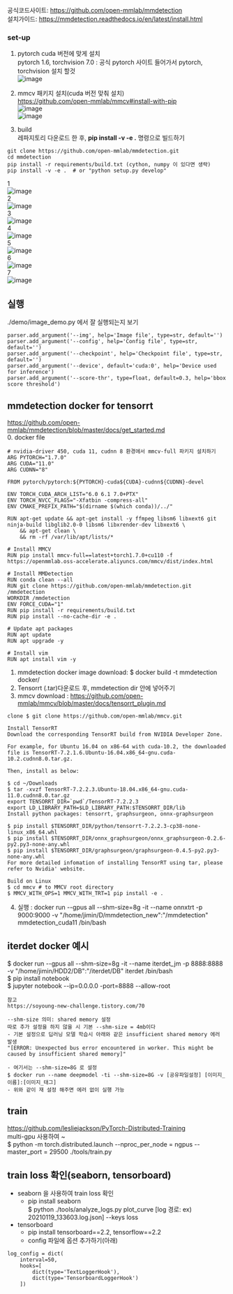 공식코드사이트: https://github.com/open-mmlab/mmdetection  
설치가이드: https://mmdetection.readthedocs.io/en/latest/install.html  

### set-up
1. pytorch cuda 버전에 맞게 설치  
pytorch 1.6, torchvision 7.0 : 공식 pytorch 사이트 들어가서 pytorch, torchvision 설치 할것  
![image](https://user-images.githubusercontent.com/56099627/96215112-0a87c080-0fb8-11eb-96d5-41cae6caad67.png)  

2. mmcv 패키지 설치(cuda 버전 맞춰 설치)  
https://github.com/open-mmlab/mmcv#install-with-pip  
![image](https://user-images.githubusercontent.com/56099627/96215220-5a668780-0fb8-11eb-940b-2696a5b71dce.png)  
![image](https://user-images.githubusercontent.com/56099627/104157957-a007e480-542f-11eb-873d-c937797af50a.png)  


3. build  
레파지토리 다운로드 한 후, **pip install -v -e .** 명령으로 빌드하기  
```
git clone https://github.com/open-mmlab/mmdetection.git
cd mmdetection
pip install -r requirements/build.txt (cython, numpy 이 있다면 생략)
pip install -v -e .  # or "python setup.py develop"
```
1  
![image](https://user-images.githubusercontent.com/56099627/97129753-07908b00-1783-11eb-9eb2-eaecf05f6855.png)  
2  
![image](https://user-images.githubusercontent.com/56099627/97129821-3149b200-1783-11eb-9f21-393cc065daaa.png)  
3  
![image](https://user-images.githubusercontent.com/56099627/97129879-4de5ea00-1783-11eb-97f3-c2cc823ebfe6.png)  
4  
![image](https://user-images.githubusercontent.com/56099627/97129933-6eae3f80-1783-11eb-846d-f8a1d88b6b6f.png)  
5  
![image](https://user-images.githubusercontent.com/56099627/97129981-8c7ba480-1783-11eb-86c7-2cfee1ab551d.png)  
6  
![image](https://user-images.githubusercontent.com/56099627/97130065-b7fe8f00-1783-11eb-965f-46280d2f4517.png)  
7  
![image](https://user-images.githubusercontent.com/56099627/97130121-d5335d80-1783-11eb-9663-ec7380cdad59.png)  

## 실행
./demo/image_demo.py 에서 잘 실행되는지 보기  
```
parser.add_argument('--img', help='Image file', type=str, default='')
parser.add_argument('--config', help='Config file', type=str, default='')
parser.add_argument('--checkpoint', help='Checkpoint file', type=str, default='')
parser.add_argument('--device', default='cuda:0', help='Device used for inference')
parser.add_argument('--score-thr', type=float, default=0.3, help='bbox score threshold')
```
## mmdetection docker for tensorrt
https://github.com/open-mmlab/mmdetection/blob/master/docs/get_started.md  
0. docker file
```
# nvidia-driver 450, cuda 11, cudnn 8 환경에서 mmcv-full 파키지 설치하기  
ARG PYTORCH="1.7.0"
ARG CUDA="11.0"
ARG CUDNN="8"

FROM pytorch/pytorch:${PYTORCH}-cuda${CUDA}-cudnn${CUDNN}-devel

ENV TORCH_CUDA_ARCH_LIST="6.0 6.1 7.0+PTX"
ENV TORCH_NVCC_FLAGS="-Xfatbin -compress-all"
ENV CMAKE_PREFIX_PATH="$(dirname $(which conda))/../"

RUN apt-get update && apt-get install -y ffmpeg libsm6 libxext6 git ninja-build libglib2.0-0 libsm6 libxrender-dev libxext6 \
    && apt-get clean \
    && rm -rf /var/lib/apt/lists/*

# Install MMCV
RUN pip install mmcv-full==latest+torch1.7.0+cu110 -f https://openmmlab.oss-accelerate.aliyuncs.com/mmcv/dist/index.html

# Install MMDetection
RUN conda clean --all
RUN git clone https://github.com/open-mmlab/mmdetection.git /mmdetection
WORKDIR /mmdetection
ENV FORCE_CUDA="1"
RUN pip install -r requirements/build.txt
RUN pip install --no-cache-dir -e .

# Update apt packages
RUN apt update
RUN apt upgrade -y

# Install vim
RUN apt install vim -y
```
1. mmdetection docker image download: $ docker build -t mmdetection docker/  
2. Tensorrt (.tar)다운로드 후, mmdetection dir 안에 넣어주기
3. mmcv download : https://github.com/open-mmlab/mmcv/blob/master/docs/tensorrt_plugin.md  
```
clone $ git clone https://github.com/open-mmlab/mmcv.git

Install TensorRT
Download the corresponding TensorRT build from NVIDIA Developer Zone.

For example, for Ubuntu 16.04 on x86-64 with cuda-10.2, the downloaded file is TensorRT-7.2.1.6.Ubuntu-16.04.x86_64-gnu.cuda-10.2.cudnn8.0.tar.gz.

Then, install as below:

$ cd ~/Downloads
$ tar -xvzf TensorRT-7.2.2.3.Ubuntu-18.04.x86_64-gnu.cuda-11.0.cudnn8.0.tar.gz
export TENSORRT_DIR=`pwd`/TensorRT-7.2.2.3
export LD_LIBRARY_PATH=$LD_LIBRARY_PATH:$TENSORRT_DIR/lib
Install python packages: tensorrt, graphsurgeon, onnx-graphsurgeon

$ pip install $TENSORRT_DIR/python/tensorrt-7.2.2.3-cp38-none-linux_x86_64.whl
$ pip install $TENSORRT_DIR/onnx_graphsurgeon/onnx_graphsurgeon-0.2.6-py2.py3-none-any.whl
$ pip install $TENSORRT_DIR/graphsurgeon/graphsurgeon-0.4.5-py2.py3-none-any.whl
For more detailed infomation of installing TensorRT using tar, please refer to Nvidia' website.

Build on Linux
$ cd mmcv # to MMCV root directory
$ MMCV_WITH_OPS=1 MMCV_WITH_TRT=1 pip install -e .
```
4. 실행 : docker run --gpus all --shm-size=8g -it --name onnxtrt -p 9000:9000 -v "/home/jimin/D/mmdetection_new":"/mmdetection" mmdetection_cuda11 /bin/bash  

## iterdet docker 예시
$ docker run --gpus all --shm-size=8g -it --name iterdet_jm -p 8888:8888 -v "/home/jimin/HDD2/DB":"/iterdet/DB" iterdet /bin/bash  
$ pip install notebook  
$ jupyter notebook --ip=0.0.0.0 -port=8888 --allow-root  
```
참고
https://soyoung-new-challenge.tistory.com/70

--shm-size 의미: shared memory 설정
따로 추가 설정을 하지 않을 시 기본 --shm-size = 4mb이다
- 기본 설정으로 딥러닝 모델 학습시 아래와 같은 insufficient shared memory 에러 발생
"[ERROR: Unexpected bus error encountered in worker. This might be caused by insufficient shared memory]"

- 여기서는 --shm-size=8G 로 설정
$ docker run --name deepmodel -ti --shm-size=8G -v [공유파일설정] [이미지_이름]:[이미지_태그]
- 위와 같이 재 설정 해주면 에러 없이 실행 가능
```
## train 
https://github.com/lesliejackson/PyTorch-Distributed-Training  
multi-gpu 사용하여 ~  
$ python -m torch.distributed.launch --nproc_per_node = ngpus --master_port = 29500 ./tools/train.py  

## train loss 확인(seaborn, tensorboard)
- seaborn 을 사용하여 train loss 확인  
  - pip install seaborn  
$ python ./tools/analyze_logs.py plot_curve [log 경로: ex) 20210119_133603.log.json] --keys loss  
- tensorboard  
  - pip install tensorboard==2.2, tensorflow==2.2  
  - config 파일에 옵션 추가하기(아래)  
```
log_config = dict(
    interval=50,
    hooks=[
        dict(type='TextLoggerHook'),
        dict(type='TensorboardLoggerHook')
    ])
```
